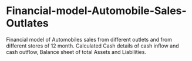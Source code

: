 # Financial-model-Automobile-Sales-Outlates
Financial model of Automobiles sales from different outlets and from different stores of 12 month.
Calculated Cash details of cash inflow and cash outflow, Balance sheet of total Assets and Liabilities.
